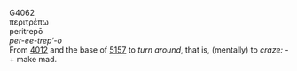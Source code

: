 <body>
  <p>G4062<br>  περιτρέπω  <br> peritrepō  <br><i>per-ee-trep‘-o </i><br>From <a href="g4012.htm">4012</a> and the base of <a href="g5157.htm">5157</a>  to <i>turn</i> <i>around</i>, that is, (mentally) to <i>craze:</i> - + make mad.<br></p>
 </body>